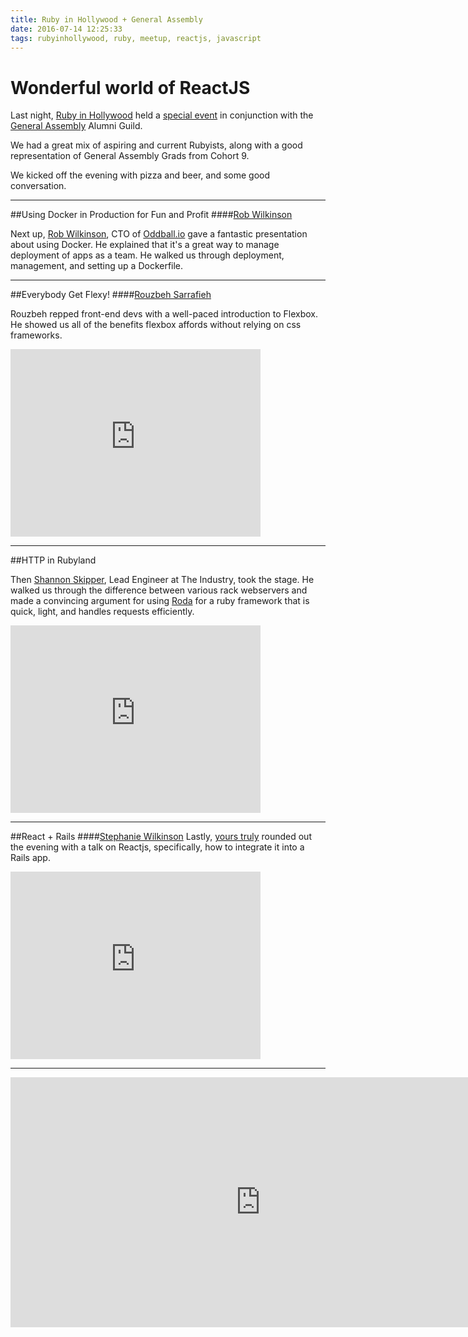 ```yaml
---
title: Ruby in Hollywood + General Assembly
date: 2016-07-14 12:25:33
tags: rubyinhollywood, ruby, meetup, reactjs, javascript
---
```

# Wonderful world of ReactJS



Last night, [Ruby in Hollywood](https://twitter.com/rubyinhollywood) held a [special event](www.meetup.com/rubyinhollywood/events/232566071/) in conjunction with the [General Assembly](https://generalassemb.ly) Alumni Guild.

We had a great mix of aspiring and current Rubyists, along with a good representation of General Assembly Grads from Cohort 9.

We kicked off the evening with pizza and beer, and some good conversation.   

---
##Using Docker in Production for Fun and Profit
####[Rob Wilkinson](https://twitter.com/RobAWilkinson)

Next up, [Rob Wilkinson](https://twitter.com/RobAWilkinson), CTO of [Oddball.io](http://oddball.io/) gave a fantastic presentation about using Docker. He explained that it's a great way to manage deployment of apps as a team. He walked us through deployment, management, and setting up a Dockerfile.   

---


##Everybody Get Flexy!
####[Rouzbeh Sarrafieh](https://twitter.com/rouzbeh84) 

Rouzbeh repped front-end devs with a well-paced introduction to Flexbox. He showed us all of the benefits flexbox affords without relying on css frameworks.
<iframe src="https://docs.google.com/presentation/d/1oNo9JF78m1qAab7re5HF3IFSiNvIR1JRVCK3Woc84ew/embed?start=false&loop=false&delayms=15000" frameborder="0" width="400" height="300" allowfullscreen="true" mozallowfullscreen="true" webkitallowfullscreen="true"></iframe>    

---  

##HTTP in Rubyland

Then [Shannon Skipper](https://twitter.com/_havenn), Lead Engineer at The Industry, took the stage. He walked us through the difference between various rack webservers and made a convincing argument for using [Roda](http://roda.jeremyevans.net/) for a ruby framework that is quick, light, and handles requests efficiently.

<iframe width="400" height="300" src="https://www.docdroid.net/e7CFBl3/http-in-rubyland.pdf.html" frameborder="0" allowfullscreen></iframe>  

---  
##React + Rails
####[Stephanie Wilkinson](https://twitter.com/stephanieblack)
Lastly, [yours truly](https://twitter.com/stephanieblack) rounded out the evening with a talk on Reactjs, specifically, how to integrate it into a Rails app.
<iframe src="https://docs.google.com/presentation/d/1QESAin7GNSaGHrwseha9j2FHYxoqcAvX3Z54FW6oBPE/embed?start=false&loop=false&delayms=15000" frameborder="0" width="400" height="300" allowfullscreen="true" mozallowfullscreen="true" webkitallowfullscreen="true"></iframe>   

---  

<iframe src="http://albumizr.com/a/wnw" scrolling="no" frameborder="0" allowfullscreen width="800" height="400"></iframe>